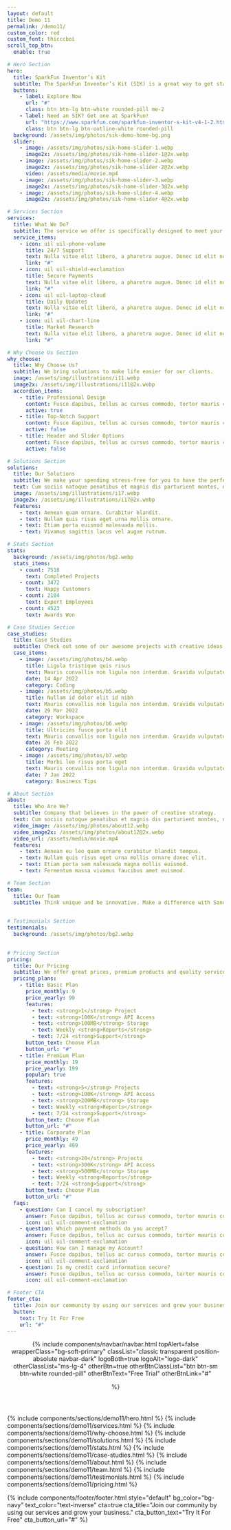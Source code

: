 ```yaml
---
layout: default
title: Demo 11
permalink: /demo11/
custom_color: red
custom_font: thicccboi
scroll_top_btn:
  enable: true

# Hero Section
hero:
  title: SparkFun Inventor’s Kit
  subtitle: The SparkFun Inventor’s Kit (SIK) is a great way to get started with programming and hardware interaction with MicroPython.
  buttons:
    - label: Explore Now
      url: "#"
      class: btn btn-lg btn-white rounded-pill me-2
    - label: Need an SIK? Get one at SparkFun!
      url: "https://www.sparkfun.com/sparkfun-inventor-s-kit-v4-1-2.html"
      class: btn btn-lg btn-outline-white rounded-pill
  background: /assets/img/photos/sik-demo-home-bg.png
  slider:
    - image: /assets/img/photos/sik-home-slider-1.webp
      image2x: /assets/img/photos/sik-home-slider-1@2x.webp
    - image: /assets/img/photos/sik-home-slider-2.webp
      image2x: /assets/img/photos/sik-home-slider-2@2x.webp
      video: /assets/media/movie.mp4
    - image: /assets/img/photos/sik-home-slider-3.webp
      image2x: /assets/img/photos/sik-home-slider-3@2x.webp
    - image: /assets/img/photos/sik-home-slider-4.webp
      image2x: /assets/img/photos/sik-home-slider-4@2x.webp

# Services Section
services:
  title: What We Do?
  subtitle: The service we offer is specifically designed to meet your needs.
  service_items:
    - icon: uil uil-phone-volume
      title: 24/7 Support
      text: Nulla vitae elit libero, a pharetra augue. Donec id elit non mi porta gravida at eget metus cras justo.
      link: "#"
    - icon: uil uil-shield-exclamation
      title: Secure Payments
      text: Nulla vitae elit libero, a pharetra augue. Donec id elit non mi porta gravida at eget metus cras justo.
      link: "#"
    - icon: uil uil-laptop-cloud
      title: Daily Updates
      text: Nulla vitae elit libero, a pharetra augue. Donec id elit non mi porta gravida at eget metus cras justo.
      link: "#"
    - icon: uil uil-chart-line
      title: Market Research
      text: Nulla vitae elit libero, a pharetra augue. Donec id elit non mi porta gravida at eget metus cras justo.
      link: "#"

# Why Choose Us Section
why_choose:
  title: Why Choose Us?
  subtitle: We bring solutions to make life easier for our clients.
  image: /assets/img/illustrations/i11.webp
  image2x: /assets/img/illustrations/i11@2x.webp
  accordion_items:
    - title: Professional Design
      content: Fusce dapibus, tellus ac cursus commodo, tortor mauris condimentum nibh, ut fermentum massa justo sit amet risus. Cras mattis consectetur purus sit amet fermentum. Praesent commodo cursus magna, vel.
      active: true
    - title: Top-Notch Support
      content: Fusce dapibus, tellus ac cursus commodo, tortor mauris condimentum nibh, ut fermentum massa justo sit amet risus. Cras mattis consectetur purus sit amet fermentum. Praesent commodo cursus magna, vel.
      active: false
    - title: Header and Slider Options
      content: Fusce dapibus, tellus ac cursus commodo, tortor mauris condimentum nibh, ut fermentum massa justo sit amet risus. Cras mattis consectetur purus sit amet fermentum. Praesent commodo cursus magna, vel.
      active: false

# Solutions Section
solutions:
  title: Our Solutions
  subtitle: We make your spending stress-free for you to have the perfect control.
  text: Cum sociis natoque penatibus et magnis dis parturient montes, nascetur ridiculus mus. Cras justo odio, dapibus ac facilisis in, egestas eget quam. Praesent commodo cursus.
  image: /assets/img/illustrations/i17.webp
  image2x: /assets/img/illustrations/i17@2x.webp
  features:
    - text: Aenean quam ornare. Curabitur blandit.
    - text: Nullam quis risus eget urna mollis ornare.
    - text: Etiam porta euismod malesuada mollis.
    - text: Vivamus sagittis lacus vel augue rutrum.

# Stats Section
stats:
  background: /assets/img/photos/bg2.webp
  stats_items:
    - count: 7518
      text: Completed Projects
    - count: 3472
      text: Happy Customers
    - count: 2184
      text: Expert Employees
    - count: 4523
      text: Awards Won

# Case Studies Section
case_studies:
  title: Case Studies
  subtitle: Check out some of our awesome projects with creative ideas and great design.
  case_items:
    - image: /assets/img/photos/b4.webp
      title: Ligula tristique quis risus
      text: Mauris convallis non ligula non interdum. Gravida vulputate convallis tempus vestibulum cras imperdiet nun eu dolor.
      date: 14 Apr 2022
      category: Coding
    - image: /assets/img/photos/b5.webp
      title: Nullam id dolor elit id nibh
      text: Mauris convallis non ligula non interdum. Gravida vulputate convallis tempus vestibulum cras imperdiet nun eu dolor.
      date: 29 Mar 2022
      category: Workspace
    - image: /assets/img/photos/b6.webp
      title: Ultricies fusce porta elit
      text: Mauris convallis non ligula non interdum. Gravida vulputate convallis tempus vestibulum cras imperdiet nun eu dolor.
      date: 26 Feb 2022
      category: Meeting
    - image: /assets/img/photos/b7.webp
      title: Morbi leo risus porta eget
      text: Mauris convallis non ligula non interdum. Gravida vulputate convallis tempus vestibulum cras imperdiet nun eu dolor.
      date: 7 Jan 2022
      category: Business Tips

# About Section
about:
  title: Who Are We?
  subtitle: Company that believes in the power of creative strategy.
  text: Cum sociis natoque penatibus et magnis dis parturient montes, nascetur ridiculus mus. Cras justo odio, dapibus ac facilisis in, egestas eget quam. Praesent commodo cursus magna, vel scelerisque nisl consectetur et.
  video_image: /assets/img/photos/about12.webp
  video_image2x: /assets/img/photos/about12@2x.webp
  video_url: /assets/media/movie.mp4
  features:
    - text: Aenean eu leo quam ornare curabitur blandit tempus.
    - text: Nullam quis risus eget urna mollis ornare donec elit.
    - text: Etiam porta sem malesuada magna mollis euismod.
    - text: Fermentum massa vivamus faucibus amet euismod.

# Team Section
team:
  title: Our Team
  subtitle: Think unique and be innovative. Make a difference with Sandbox.
  

# Testimonials Section
testimonials:
  background: /assets/img/photos/bg2.webp
  

# Pricing Section
pricing:
  title: Our Pricing
  subtitle: We offer great prices, premium products and quality service for your business.
  pricing_plans:
    - title: Basic Plan
      price_monthly: 9
      price_yearly: 99
      features:
        - text: <strong>1</strong> Project
        - text: <strong>100K</strong> API Access
        - text: <strong>100MB</strong> Storage
        - text: Weekly <strong>Reports</strong>
        - text: 7/24 <strong>Support</strong>
      button_text: Choose Plan
      button_url: "#"
    - title: Premium Plan
      price_monthly: 19
      price_yearly: 199
      popular: true
      features:
        - text: <strong>5</strong> Projects
        - text: <strong>100K</strong> API Access
        - text: <strong>200MB</strong> Storage
        - text: Weekly <strong>Reports</strong>
        - text: 7/24 <strong>Support</strong>
      button_text: Choose Plan
      button_url: "#"
    - title: Corporate Plan
      price_monthly: 49
      price_yearly: 499
      features:
        - text: <strong>20</strong> Projects
        - text: <strong>300K</strong> API Access
        - text: <strong>500MB</strong> Storage
        - text: Weekly <strong>Reports</strong>
        - text: 7/24 <strong>Support</strong>
      button_text: Choose Plan
      button_url: "#"
  faqs:
    - question: Can I cancel my subscription?
      answer: Fusce dapibus, tellus ac cursus commodo, tortor mauris condimentum nibh, ut fermentum massa justo sit amet risus. Etiam porta sem malesuada magna mollis euismod maecenas.
      icon: uil uil-comment-exclamation
    - question: Which payment methods do you accept?
      answer: Fusce dapibus, tellus ac cursus commodo, tortor mauris condimentum nibh, ut fermentum massa justo sit amet risus. Etiam porta sem malesuada magna mollis euismod maecenas.
      icon: uil uil-comment-exclamation
    - question: How can I manage my Account?
      answer: Fusce dapibus, tellus ac cursus commodo, tortor mauris condimentum nibh, ut fermentum massa justo sit amet risus. Etiam porta sem malesuada magna mollis euismod maecenas.
      icon: uil uil-comment-exclamation
    - question: Is my credit card information secure?
      answer: Fusce dapibus, tellus ac cursus commodo, tortor mauris condimentum nibh, ut fermentum massa justo sit amet risus. Etiam porta sem malesuada magna mollis euismod maecenas.
      icon: uil uil-comment-exclamation

# Footer CTA
footer_cta:
  title: Join our community by using our services and grow your business.
  button:
    text: Try It For Free
    url: "#"
---
```

<div class="content-wrapper">
<header class="wrapper bg-soft-primary">
{% include components/navbar/navbar.html 
    topAlert=false
    wrapperClass="bg-soft-primary"
    classList="classic transparent position-absolute navbar-dark"
    logoBoth=true
    logoAlt="logo-dark"
    otherClassList="ms-lg-4"
    otherBtn=true
    otherBtnClassList="btn btn-sm btn-white rounded-pill"
    otherBtnText="Free Trial"
    otherBtnLink="#"
    
%}
</header>
<!-- /header -->

{% include components/sections/demo11/hero.html %}
{% include components/sections/demo11/services.html %}
{% include components/sections/demo11/why-choose.html %}
{% include components/sections/demo11/solutions.html %}
{% include components/sections/demo11/stats.html %}
{% include components/sections/demo11/case-studies.html %}
{% include components/sections/demo11/about.html %}
{% include components/sections/demo11/team.html %}
{% include components/sections/demo11/testimonials.html %}
{% include components/sections/demo11/pricing.html %}

</div>
{% include components/footer/footer.html 
  style="default"
  bg_color="bg-navy"
  text_color="text-inverse"
  cta=true
  cta_title="Join our community by using our services and grow your business."
  cta_button_text="Try It For Free"
  cta_button_url="#"
%}
